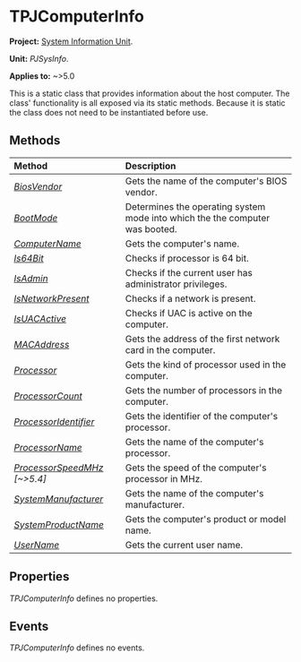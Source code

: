 # TPJComputerInfo

**Project:** [System Information Unit](../API.md).

**Unit:** _PJSysInfo_.

**Applies to:** ~>5.0

This is a static class that provides information about the host computer. The class' functionality is all exposed via its static methods. Because it is static the class does not need to be instantiated before use.

## Methods

| Method | Description |
|:-------|:------------|
| _[BiosVendor](TPJComputerInfo-BiosVendor.md)_ | Gets the name of the computer's BIOS vendor. |
| _[BootMode](TPJComputerInfo-BootMode.md)_ | Determines the operating system mode into which the the computer was booted. |
| _[ComputerName](TPJComputerInfo-ComputerName.md)_ | Gets the computer's name. |
| _[Is64Bit](TPJComputerInfo-Is64Bit.md)_ | Checks if processor is 64 bit. |
| _[IsAdmin](TPJComputerInfo-IsAdmin.md)_ | Checks if the current user has administrator privileges. |
| _[IsNetworkPresent](TPJComputerInfo-IsNetworkPresent.md)_ | Checks if a network is present. |
| _[IsUACActive](TPJComputerInfo-IsUACActive.md)_ | Checks if UAC is active on the computer. |
| _[MACAddress](TPJComputerInfo-MACAddress.md)_ | Gets the address of the first network card in the computer. |
| _[Processor](TPJComputerInfo-Processor.md)_ | Gets the kind of processor used in the computer. |
| _[ProcessorCount](TPJComputerInfo-ProcessorCount.md)_ | Gets the number of processors in the computer. |
| _[ProcessorIdentifier](TPJComputerInfo-ProcessorIdentifier.md)_ | Gets the identifier of the computer's processor. |
| _[ProcessorName](TPJComputerInfo-ProcessorName.md)_ | Gets the name of the computer's processor. |
| _[ProcessorSpeedMHz](TPJComputerInfo-ProcessorSpeedMHz.md) [~>5.4]_ | Gets the speed of the computer's processor in MHz. |
| _[SystemManufacturer](TPJComputerInfo-SystemManufacturer.md)_  | Gets the name of the computer's manufacturer. |
| _[SystemProductName](TPJComputerInfo-SystemProductName.md)_ | Gets the computer's product or model name. |
| _[UserName](TPJComputerInfo-UserName.md)_ | Gets the current user name. |

## Properties

_TPJComputerInfo_ defines no properties.

## Events

_TPJComputerInfo_ defines no events.

